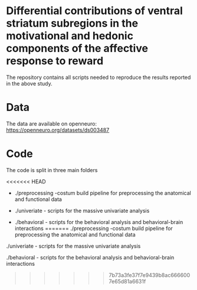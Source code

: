# Differential contributions of ventral striatum subregions in the motivational and hedonic components of the affective response to reward

The repository contains all scripts needed to reproduce the results reported in the above study.

# Data

The data are available on openneuro: https://openneuro.org/datasets/ds003487

# Code

The code is split in three main folders
 
<<<<<<< HEAD
*  ./preprocessing -costum build pipeline for preprocessing the anatomical and functional data 
 
 * ./univeriate - scripts for the massive univariate analysis 
 
 * ./behavioral - scripts for the behavioral analysis and behavioral-brain interactions 
=======
 ./preprocessing -costum build pipeline for preprocessing the anatomical and functional data 
 
 ./univeriate - scripts for the massive univariate analysis 
 
 ./behavioral - scripts for the behavioral analysis and behavioral-brain interactions 
>>>>>>> 7b73a3fe37f7e9439b8ac6666007e65d81a6631f
 
